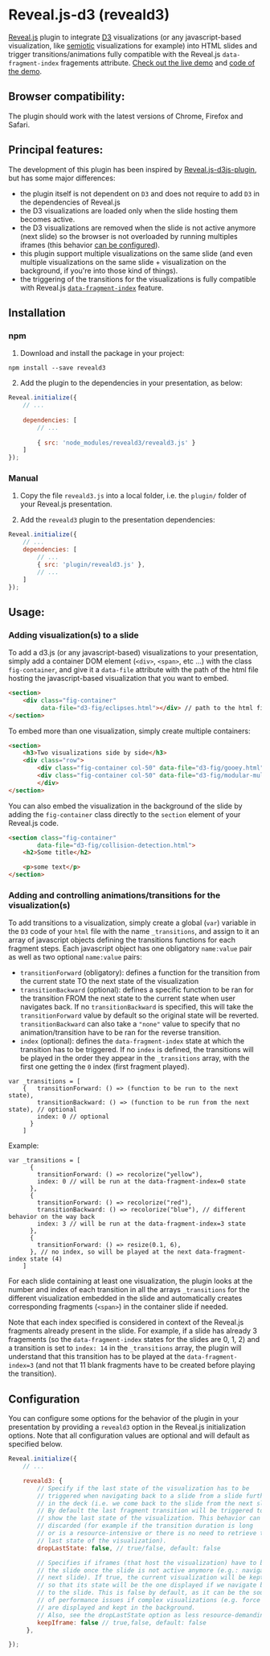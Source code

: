# Reveal.js-d3 (reveald3)

[Reveal.js](https://github.com/hakimel/reveal.js/) plugin to integrate [D3](https://d3js.org) visualizations (or any javascript-based visualization, like [semiotic](https://emeeks.github.io/semiotic/#/) visualizations for example) into HTML slides and trigger transitions/animations fully compatible with the Reveal.js `data-fragment-index` fragements attribute. [Check out the live demo](https://gcalmettes.github.io/reveal.js-d3/demo/) and [code of the demo](https://github.com/gcalmettes/reveal.js-d3/tree/master/demo).

## Browser compatibility:

The plugin should work with the latest versions of Chrome, Firefox and Safari.

## Principal features:

The development of this plugin has been inspired by [Reveal.js-d3js-plugin](https://github.com/jlegewie/reveal.js-d3js-plugin), but has some major differences:
- the plugin itself is not dependent on `D3` and does not require to add `D3` in the dependencies of Reveal.js
- the D3 visualizations are loaded only when the slide hosting them becomes active.
- the D3 visualizations are removed when the slide is not active anymore (next slide) so the browser is not overloaded by running multiples iframes (this behavior [can be configured](#configuration)).
- this plugin support multiple visualizations on the same slide (and even multiple visualizations on the same slide + visualization on the background, if you're into those kind of things).
- the triggering of the transitions for the visualizations is fully compatible with Reveal.js [`data-fragment-index`](https://github.com/hakimel/reveal.js/#fragments) feature.

## Installation

### npm

1. Download and install the package in your project:

```
npm install --save reveald3
```

2. Add the plugin to the dependencies in your presentation, as below: 

```javascript
Reveal.initialize({
    // ...
    
    dependencies: [
        // ... 
      
        { src: 'node_modules/reveald3/reveald3.js' }
    ]
});
```

### Manual

1. Copy the file `reveald3.js` into a local folder, i.e. the `plugin/` folder of your Reveal.js presentation.

2. Add the `reveald3` plugin to the presentation dependencies:

```javascript
Reveal.initialize({
    // ...
    dependencies: [
        // ...
        { src: 'plugin/reveald3.js' },
        // ...
    ]
});
```



## Usage:

### Adding visualization(s) to a slide

To add a d3.js (or any javascript-based) visualizations to your presentation, simply add a container DOM element (`<div>`, `<span>`, etc ...) with the class `fig-container`, and give it a `data-file` attribute with the path of the html file hosting the javascript-based visualization that you want to embed.

```html
<section>
    <div class="fig-container"
         data-file="d3-fig/eclipses.html"></div> // path to the html file with D3 code
</section>
```

To embed more than one visualization, simply create multiple containers:

```html
<section>
    <h3>Two visualizations side by side</h3>
    <div class="row">
        <div class="fig-container col-50" data-file="d3-fig/gooey.html"></div>
        <div class="fig-container col-50" data-file="d3-fig/modular-multiplication.html"></div>
        </div>
</section>
```

You can also embed the visualization in the background of the slide by adding the `fig-container` class directly to the `section` element of your Reveal.js code.

```html
<section class="fig-container"
        data-file="d3-fig/collision-detection.html">
    <h2>Some title</h2>

    <p>some text</p>
</section>
```

### Adding and controlling animations/transitions for the visualization(s)

To add transitions to a visualization, simply create a global (`var`) variable in the `D3` code of your `html` file with the name `_transitions`, and assign to it an array of javascript objects defining the transitions functions for each fragment steps. Each javascript object has one obligatory `name:value` pair as well as two optional `name:value` pairs:
- `transitionForward` (obligatory): defines a function for the transition from the current state TO the next state of the visualization
- `transitionBackward` (optional): defines a specific function to be ran for the transition FROM the next state to the current state when user navigates back. If no `transitionBackward` is specified, this will take the `transitionForward` value by default so the original state will be reverted. `transitionBackward` can also take a `"none"` value to specify that no animation/transition have to be ran for the reverse transition.
- `index` (optional): defines the `data-fragment-index` state at which the transition has to be triggered. If no `index` is defined, the transitions will be played in the order they appear in the `_transitions` array, with the first one getting the `0` index (first fragment played).

```
var _transitions = [
    {   transitionForward: () => (function to be run to the next state),
        transitionBackward: () => (function to be run from the next state), // optional
        index: 0 // optional
      }
    ]
```

Example:

```
var _transitions = [
      {
        transitionForward: () => recolorize("yellow"),
        index: 0 // will be run at the data-fragment-index=0 state
      },
      {
        transitionForward: () => recolorize("red"),
        transitionBackward: () => recolorize("blue"), // different behavior on the way back
        index: 3 // will be run at the data-fragment-index=3 state
      },
      {
        transitionForward: () => resize(0.1, 6),
      }, // no index, so will be played at the next data-fragment-index state (4)
    ]
```

For each slide containing at least one visualization, the plugin looks at the number and index of each transition in all the arrays `_transitions` for the different visualization embedded in the slide and automatically creates corresponding fragments (`<span>`) in the container slide if needed.

Note that each index specified is considered in context of the Reveal.js fragments already present in the slide. For example, if a slide has already 3 fragements (so the `data-fragment-index` states for the slides are 0, 1, 2) and a transition is set to `index: 14` in the `_transitions` array, the plugin will understand that this transition has to be played at the `data-fragment-index=3` (and not that 11 blank fragments have to be created before playing the transition).

## Configuration

You can configure some options for the behavior of the plugin in your presentation by providing a ```reveald3``` option in the Reveal.js initialization options. Note that all configuration values are optional and will default as specified below.

```javascript
Reveal.initialize({
    // ...

    reveald3: {
        // Specify if the last state of the visualization has to be
        // triggered when navigating back to a slide from a slide further
        // in the deck (i.e. we come back to the slide from the next slide).
        // By default the last fragment transition will be triggered to to
        // show the last state of the visualization. This behavior can be
        // discarded (for example if the transition duration is long
        // or is a resource-intensive or there is no need to retrieve the
        // last state of the visualization).
        dropLastState: false, // true/false, default: false

        // Specifies if iframes (that host the visualization) have to be kept on
        // the slide once the slide is not active anymore (e.g.: navigating to
        // next slide). If true, the current visualization will be kept active
        // so that its state will be the one displayed if we navigate back
        // to the slide. This is false by default, as it can be the source
        // of performance issues if complex visualizations (e.g. force layout)
        // are displayed and kept in the background.
        // Also, see the dropLastState option as less resource-demanding alternative.
        keepIframe: false // true,false, default: false
     },

});
```
